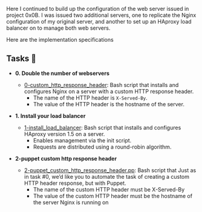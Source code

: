 Here I continued to build up the configuration of the web server
issued in project 0x0B. I was issued two additional servers, one to replicate
the Nginx configuration of my original server, and another to set up an HAproxy
load balancer on to manage both web servers.

Here are the implementation specifications

## Tasks :page_with_curl:

* **0. Double the number of webservers**
  * [0-custom_http_response_header](./0-custom_http_response_header): Bash
  script that installs and configures Nginx on a server with a custom HTTP
  response header.
    * The name of the HTTP header is `X-Served-By`.
    * The value of the HTTP header is the hostname of the server.

* **1. Install your load balancer**
  * [1-install_load_balancer](./1-install_load_balancer): Bash script that
  installs and configures HAproxy version 1.5 on a server.
    * Enables management via the init script.
    * Requests are distributed using a round-robin algorithm.

* **2-puppet custom http response header**
  * [2-puppet_custom_http_response_header.pp](./2-puppet_custom_http_response_header.pp): Bash script that
  Just as in task #0, we’d like you to automate the task of creating a custom HTTP header response, but with Puppet.
    * The name of the custom HTTP header must be X-Served-By
    * The value of the custom HTTP header must be the hostname of the server Nginx is running on
